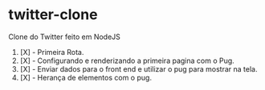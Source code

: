 # twitter-clone
Clone do Twitter feito em NodeJS


1. [X] - Primeira Rota. 
1. [X] - Configurando e renderizando a primeira pagina com o Pug.
1. [X] - Enviar dados para o front end e utilizar o pug para mostrar na tela.
1. [X] - Herança de elementos com o pug.
